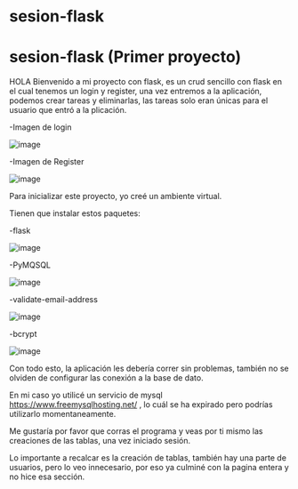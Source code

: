 # sesion-flask
# sesion-flask (Primer proyecto)

HOLA
Bienvenido a mi proyecto con flask, es un crud sencillo con flask en el cual tenemos un login y register, una vez entremos a la aplicación, podemos crear tareas y eliminarlas, las tareas solo eran únicas para el usuario que entró a la plicación.

-Imagen de login

![image](https://github.com/DenilsonDonr/sesion-flask/assets/141369726/53382413-d9aa-44e5-9bfb-3f0887802f09)


-Imagen de Register

![image](https://github.com/DenilsonDonr/sesion-flask/assets/141369726/856eb151-3cff-4b55-8a46-f7a726effcc6)


Para inicializar este proyecto, yo creé un ambiente virtual.

Tienen que instalar estos paquetes:

-flask

![image](https://github.com/DenilsonDonr/sesion-flask/assets/141369726/84f24d6d-9d93-477c-927e-b8fe2adb99b4)

-PyMQSQL

![image](https://github.com/DenilsonDonr/sesion-flask/assets/141369726/48b95aa3-e56b-4c88-8c17-a54a07760d8b)

-validate-email-address

![image](https://github.com/DenilsonDonr/sesion-flask/assets/141369726/f6afec47-943c-43b3-aedc-301382a5d2e7)

-bcrypt

![image](https://github.com/DenilsonDonr/sesion-flask/assets/141369726/a1d8de91-a3af-4b61-b78b-810be5976b39)


Con todo esto, la aplicación les debería correr sin problemas, también no se olviden de configurar las conexión a la base de dato.

En mi caso yo utilicé un servicio de mysql https://www.freemysqlhosting.net/ , lo cuál se ha expirado pero podrías utilizarlo momentaneamente.

Me gustaría por favor que corras el programa y veas por ti mismo las creaciones de las tablas, una vez iniciado sesión.

Lo importante a recalcar es la creación de tablas, también hay una parte de usuarios, pero lo veo innecesario, por eso ya culminé con la pagina entera y no hice esa sección.
